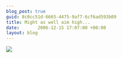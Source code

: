 ```yaml
---
blog_post: true
guid: 8c0cc51d-6665-4475-9af7-6cf6ad593b09
title: Might as well aim high...
date:       2006-12-15 17:07:00 +00:00
layout: blog
---
```


![](http://static.flickr.com/130/323149762_31ae107670_o.png)
